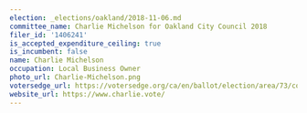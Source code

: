 ```yaml
---
election: _elections/oakland/2018-11-06.md
committee_name: Charlie Michelson for Oakland City Council 2018
filer_id: '1406241'
is_accepted_expenditure_ceiling: true
is_incumbent: false
name: Charlie Michelson
occupation: Local Business Owner
photo_url: Charlie-Michelson.png
votersedge_url: https://votersedge.org/ca/en/ballot/election/area/73/contests/contest/17340/candidate/139759?&county=alameda%20county&election_authority_id=1
website_url: https://www.charlie.vote/
---
```

